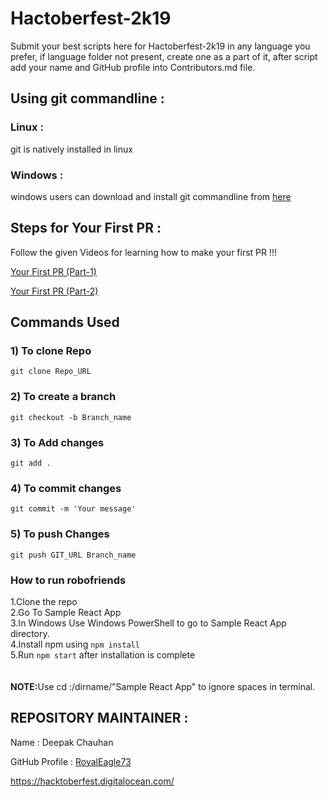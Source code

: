 # Hactoberfest-2k19
Submit your best scripts here for Hactoberfest-2k19 in any language you prefer, if language folder not present, create one as a part of it, after script add your name and GitHub profile into Contributors.md file.


## Using git commandline :
### Linux :
git is natively installed in linux
### Windows :
windows users can download and install git commandline from [here](https://git-scm.com/downloads)


## Steps for Your First PR :
Follow the given Videos for learning how to make your first PR !!!

[Your First PR (Part-1)](https://youtu.be/lgGBELUIQio)

[Your First PR (Part-2)](https://youtu.be/W1Lryq-afSo)



## Commands Used
### 1) To clone Repo
`git clone Repo_URL`

### 2) To create a branch
`git checkout -b Branch_name`

### 3) To Add changes
`git add .`

### 4) To commit changes
`git commit -m 'Your message'`

### 5) To push Changes
`git push GIT_URL Branch_name`

### How to run robofriends
  1.Clone the repo<br>
  2.Go To Sample React App<br>
  3.In Windows Use Windows PowerShell to go to Sample React App directory.<br>
  4.Install npm using `npm install`<br>
  5.Run `npm start` after installation is complete<br>
  <br><br><b>NOTE:</b>Use cd :/dirname/"Sample React App" to ignore spaces in terminal.
  


## REPOSITORY MAINTAINER :
Name : Deepak Chauhan

GitHub Profile : [RoyalEagle73](https://GitHub.com/royaleagle73)

https://hacktoberfest.digitalocean.com/

